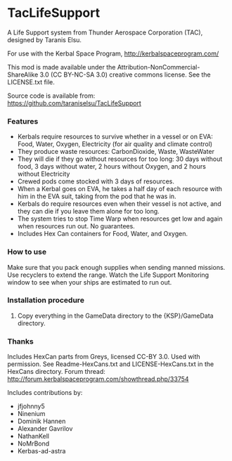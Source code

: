 TacLifeSupport
==============

A Life Support system from Thunder Aerospace Corporation (TAC), designed by Taranis Elsu.

For use with the Kerbal Space Program, http://kerbalspaceprogram.com/

This mod is made available under the Attribution-NonCommercial-ShareAlike 3.0 (CC
BY-NC-SA 3.0) creative commons license. See the LICENSE.txt file.

Source code is available from: https://github.com/taraniselsu/TacLifeSupport

### Features

- Kerbals require resources to survive whether in a vessel or on EVA: Food, Water, Oxygen, Electricity (for air quality and climate control)
- They produce waste resources: CarbonDioxide, Waste, WasteWater
- They will die if they go without resources for too long: 30 days without food, 3 days without water, 2 hours without Oxygen, and 2 hours without Electricity
- Crewed pods come stocked with 3 days of resources.
- When a Kerbal goes on EVA, he takes a half day of each resource with him in the EVA suit, taking from the pod that he was in.
- Kerbals do require resources even when their vessel is not active, and they can die if you leave them alone for too long.
- The system tries to stop Time Warp when resources get low and again when resources run out. No guarantees.
- Includes Hex Can containers for Food, Water, and Oxygen.


### How to use

Make sure that you pack enough supplies when sending manned missions. Use recyclers to extend the range. Watch the Life Support Monitoring window to see when your ships are estimated to run out.


### Installation procedure

1. Copy everything in the GameData directory to the {KSP}/GameData directory.

### Thanks
Includes HexCan parts from Greys, licensed CC-BY 3.0. Used with permission. See
Readme-HexCans.txt and LICENSE-HexCans.txt in the HexCans directory.
Forum thread: http://forum.kerbalspaceprogram.com/showthread.php/33754

Includes contributions by:
- jfjohnny5
- Ninenium
- Dominik Hannen
- Alexander Gavrilov
- NathanKell
- NoMrBond
- Kerbas-ad-astra

